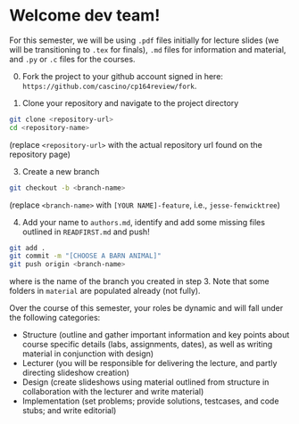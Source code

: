 # Welcome dev team! 

For this semester, we will be using `.pdf` files initially for lecture slides (we will be transitioning to `.tex` for finals), `.md` files for information and material, and `.py` or `.c` files for the courses. 

0. Fork the project to your github account signed in here: `https://github.com/cascino/cp164review/fork`. 

1. Clone your repository and navigate to the project directory
```bash
git clone <repository-url>
cd <repository-name>
```
(replace `<repository-url>` with the actual repository url found on the repository page)

3. Create a new branch
```bash
git checkout -b <branch-name>
```
(replace `<branch-name>` with `[YOUR NAME]-feature`, i.e., `jesse-fenwicktree`)

4. Add your name to `authors.md`, identify and add some missing files outlined in `READFIRST.md` and push!
```bash
git add .
git commit -m "[CHOOSE A BARN ANIMAL]"
git push origin <branch-name>
```
where <branch-name> is the name of the branch you created in step 3. Note that some folders in `material` are populated already (not fully).

Over the course of this semester, your roles be dynamic and will fall under the following categories:
- Structure (outline and gather important information and key points about course specific details (labs, assignments, dates), as well as writing material in conjunction with design)
- Lecturer (you will be responsible for delivering the lecture, and partly directing slideshow creation)
- Design (create slideshows using material outlined from structure in collaboration with the lecturer and write material)
- Implementation (set problems; provide solutions, testcases, and code stubs; and write editorial)


